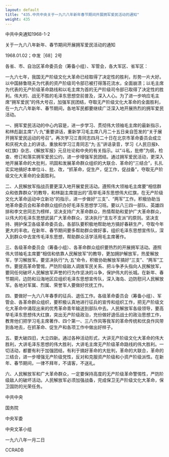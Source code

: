 ```yaml
---
layout: default
title: "435.中共中央关于一九六八年新年春节期间开展拥军爱民活动的通知"
weight: 435
---
```


中共中央通知1968-1-2

关于一九六八年新年、春节期间开展拥军爱民活动的通知

1968.01.02；中发［68］2号

各省、市、自治区革命委员会（筹备小组）、军管会，各大军区、省军区：

一九六七年，我国无产阶级文化大革命已经取得了决定性的胜利，形势一片大好。以中国赫鲁晓夫为代表的资产阶级司令部已被打得落花流水，全面崩溃；以毛主席为代表的无产阶级革命路线和以毛主席为首的无产阶级司令部已取得了决定性的胜利。伟大的、战无不胜的毛泽东思想空前普及，深入人心。为了进一步响应毛主席“拥军爱民”的伟大号召，加强军民团结，夺取无产阶级文化大革命的全面胜利，在一九六八年新年、春节期间，各地军民都要继续广泛深入地开展热烈的拥军爱民活动。

一、拥军爱民活动的中心内容是，进一步学习、贯彻伟大领袖毛主席的最新指示，和林彪副主席“八·九”重要讲话，重新学习毛主席八月二十五日亲自签发的“关于展开拥军爱民运动的号召”。再次学习江青同志四月二十日在北京市革命委员会成立和庆祝大会上的讲话，重放和学习江青同志“九·五”讲话录音，学习《人民日报》、《红旗》杂志、《解放军报》元旦社论和中央的有关指示。以“斗私，批修”为纲，检查、修订和落实拥军爱民公约，进一步增强军民团结。通过拥军爱民活动，更深入地开展革命的大批判，巩固和发展革命群众组织的大联合、革命的“三结合”，扎扎实实地搞好本单位斗、批、改，“抓革命，促生产，促工作，促战备”，夺取无产阶级文化大革命的全面胜利。

二、人民解放军指战员要更深入地开展爱民活动。遵照伟大领袖毛主席要“相信群众和依靠群众”的教导，和林副主席提出的“高举毛泽东思想伟大红旗，在无产阶级文化大革命运动中立新功”的指示，进一步做好“三支”、“两军”工作。积极协助当地革命委员会和革命群众组织办好毛泽东思想学习班。要以八三四一部队、英雄四排和李文忠同志为榜样，坚决支持广大革命群众，热情帮助和爱护广大革命群众，以伟大的毛泽东思想武装广大革命群众，坚决执行“支左不支派”的原则。坚决支持、拥护保卫各级革命委员会。各部队要积极地帮助地方搞好春耕生产，夺取今年更大的丰收。在新年、春节期间要多帮助群众做好事，组织毛泽东思想宣传队，深入到群众中去宣传毛泽东思想，帮助群众活学活用毛主席著作。

三、各级革命委员会（筹备小组）、各革命群众组织要热烈的开展拥军活动。遵照伟大领袖毛主席要“相信和依靠人民解放军”的教导，更加拥护解放军，热爱解放军，学习解放军。要坚决执行“九·五”命令，积极协助解放军搞好“三支”、“两军”工作。要提高革命警惕，严防阶级敌人调拨军民关系、把斗争矛头指向人民解放军，要同任何破坏人民解放军声誉的行为作坚决的斗争，保护伟大的长城。在新年、春节期间，边防和沿海地区应组织毛泽东思想宣传队，深入海岛、边防慰问人民解放军。各地对军属、烈属、荣誉军人要做好优抚工作。

四、要做好一九六八年春季的征兵、退伍工作。各级革命委员会（筹备小组）、军管会、各革命群众组织，要积极认真地进行征兵的宣传和组织工作，把无产阶级文化大革命中涌现出来的优秀革命青年输送到部队中去。人民解放军各级领导，要高举毛泽东思想伟大红旗，突出无产阶级政治，充份做好退伍战士的政治思想工作，教育他们把学习毛主席著作、四个第一、三八作风等我军的革命传统和优良作风带到各地去，在抓革命、促生产和各项工作中做出好样子。

五、要大破四旧，大立四新。通过各种活动形式，大讲无产阶级文化大革命的伟大胜利，大讲毛泽东思想的伟大胜利，大讲毛主席无产阶级革命路线的伟大胜利。一切活动，都要有利于加强团结，有利于搞好革命的大批判，革命的大联合，革命的三结合，进一步增强无产阶级党性，反对和克服资产阶级和小资产阶级派性。在新年、春节期间，一律不拜年，不请客，不送礼。

六、人民解放军和广大革命群众，一定要保持高度的无产阶级革命警惕性，严防阶级敌人的破坏活动。人民解放军必须加强战备，完成保卫无产阶级文化大革命，保卫国防的光荣任务。

中共中央

国务院

中央军委

中央文革小组

一九六八年一月二日

CCRADB

